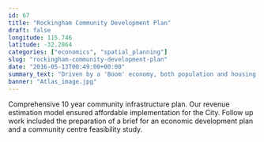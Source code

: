 ```yaml
---
id: 67
title: "Rockingham Community Development Plan"
draft: false
longitude: 115.746
latitude: -32.2864
categories: ["economics", "spatial_planning"]
slug: "rockingham-community-development-plan"
date: "2016-05-13T00:49:00+00:00"
summary_text: "Driven by a 'Boom' economy, both population and housing demand are growing fast"
banner: "Atlas_image.jpg"
---
```


Comprehensive 10 year&nbsp;community infrastructure plan. Our revenue estimation model ensured&nbsp;affordable implementation&nbsp;for the City. Follow up work included the preparation of a brief for an economic development plan and a community centre feasibility study.
